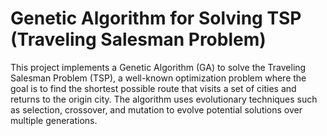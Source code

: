 # Genetic Algorithm for Solving TSP (Traveling Salesman Problem)

This project implements a Genetic Algorithm (GA) to solve the Traveling Salesman Problem (TSP), a well-known optimization problem where the goal is to find the shortest possible route that visits a set of cities and returns to the origin city. The algorithm uses evolutionary techniques such as selection, crossover, and mutation to evolve potential solutions over multiple generations.
